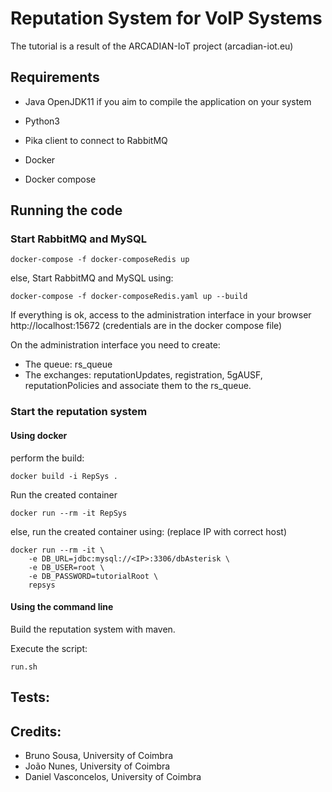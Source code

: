 # Reputation System for VoIP Systems

The tutorial is a result of the ARCADIAN-IoT project (arcadian-iot.eu)


## Requirements

- Java OpenJDK11 
if you aim to compile the application on your system

- Python3
- Pika client to connect to RabbitMQ
- Docker
- Docker compose

## Running the code

### Start RabbitMQ and MySQL

```
docker-compose -f docker-composeRedis up
```
else, Start RabbitMQ and MySQL using:
```
docker-compose -f docker-composeRedis.yaml up --build
```

If everything is ok, access to the administration interface in your browser
http://localhost:15672
(credentials are in the docker compose file)

On the administration interface you need to create:

- The queue: rs_queue
- The exchanges: reputationUpdates, registration, 5gAUSF, reputationPolicies and associate them to the rs_queue.

### Start the reputation system

#### Using docker

perform the build:
```
docker build -i RepSys .
```

Run the created container
```
docker run --rm -it RepSys 
```
else, run the created container using: (replace IP with correct host)
```
docker run --rm -it \
    -e DB_URL=jdbc:mysql://<IP>:3306/dbAsterisk \
    -e DB_USER=root \
    -e DB_PASSWORD=tutorialRoot \
    repsys
```

#### Using the command line

Build the reputation system with maven.

Execute the script:
```
run.sh
```

## Tests:



## Credits:
- Bruno Sousa, University of Coimbra
- João Nunes, University of Coimbra
- Daniel Vasconcelos, University of Coimbra
